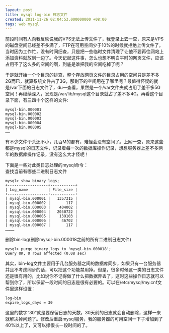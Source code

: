 ```yaml
---
layout: post
title: mysql log-bin 日志文件
created: 2011-11-26 02:04:53.000000000 +08:00
tags: web mysql
---
```


前段时间有人向我反映说我的VPS无法上传文件了，我登录上去一查，原来是VPS的磁盘空间已经差不多满了，FTP在可用空间少于10%的时候就拒绝上传文件了。当时因为工作忙，没有时间细查，只是把一些临时文件清理了让他不要再往网站上添加资料就放到一边了。今天记起这件事，怎么也想不明白平时的网页文件，应该占用不了这么多的空间的啊，到底是谁把我的空间吃掉了呢？

<!-- more -->

于是就开始一个个目录的排查，整个存放网页文件的目录占用的空间只是差不多2G而已，就算系统文件占了3G，那剩下的空间用在了哪里呢？最值得怀疑的就是/var下面的日志文件了，du一查看，果然是一个/var文件夹就占用了差不多5G空间！再继续深入，发现是/var/lib/mysql这个目录就占了差不多4G。再看这个目录下面，有三四十个这样的文件:

```
mysql-bin.000001
mysql-bin.000002
mysql-bin.000003
mysql-bin.000004
mysql-bin.000005
……
```

有不少文件个头还不小，几百M的都有，难怪会没有空间了。上网一查，原来这些都是mysql的日志文件，记录着每一次的数据库操作记录，想想服务器上差不多两年的数据库操作记录，没有这么大才怪呢！

下面是一些对此类日志处理的mysql命令：  
查找当前有哪些二进制日志文件

```mysql
mysql> show binary logs;
+------------------+-----------+
| Log_name         | File_size |
+------------------+-----------+
| mysql-bin.000001 |   1357315 |
| mysql-bin.000002 |       117 |
| mysql-bin.000003 |    404002 |
| mysql-bin.000004 |   2050722 |
| mysql-bin.000005 |    139103 |
| mysql-bin.000006 |     46702 |
| mysql-bin.000007 |       117 |
…………
```

删除bin-log(删除mysql-bin.000018之前的所有二进制日志文件)

```mysql
mysql> purge binary logs to 'mysql-bin.000018';
Query OK, 0 rows affected (0.08 sec)
```

其实，bin-log文件主要用于几台服务器之间的数据库同步，如果只有一台服务器并且不考虑同步的话，可以把这个功能禁用掉。但是，很多时候这一类的日志文件还是很有用的，比如说你不记得做了什么把数据弄丢了，这时这些操作日志就可以帮到你了，所以保留一段时间的日志是很有必要的。可以在/etc/mysql/my.cnf文件里这样设置：

```
log-bin
expire_logs_days = 30
```

这里的数字“30”就是要保留日志的天数，30天前的日志就会自动删除，这样一来就解决掉问题了。修改后重启mysql服务，我的服务器的可用空间一下子增加到了40%以上了，又可以撑很长一段时间的了。
